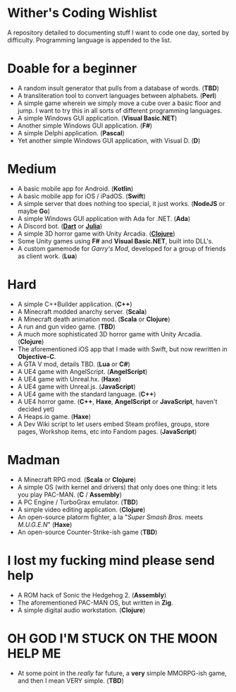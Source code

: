 # Wither's Coding Wishlist

A repository detailed to documenting stuff I want to code one day, sorted by difficulty. Programming language is appended to the list.

# Doable for a beginner

- A random insult generator that pulls from a database of words. (__TBD__)
- A transliteration tool to convert languages between alphabets. (__Perl__)
- A simple game wherein we simply move a cube over a basic floor and jump. I want to try this in all sorts of different programming languages.
- A simple Windows GUI application. (__Visual Basic.NET__)
- Another simple Windows GUI application. (__F#__)
- A simple Delphi application. (__Pascal__)
- Yet another simple Windows GUI application, with Visual D. (__D__)

# Medium

- A basic mobile app for Android. (__Kotlin__)
- A basic mobile app for iOS / iPadOS. (__Swift__)
- A simple server that does nothing too special, it just works. (__NodeJS__ or maybe __Go__)
- A simple Windows GUI application with Ada for .NET. (__Ada__)
- A Discord bot. (__[Dart](https://github.com/nyxx-discord/nyxx)__ or __[Julia](https://github.com/Xh4H/Discord.jl)__)
- A simple 3D horror game with Unity Arcadia. (__[Clojure](https://github.com/arcadia-unity/Arcadia)__)
- Some Unity games using __F#__ and __Visual Basic.NET__, built into DLL's.
- A custom gamemode for _Garry's Mod_, developed for a group of friends as client work. (__Lua__)

# Hard

- A simple C++Builder application. (__C++__)
- A Minecraft modded anarchy server. (__Scala__)
- A Minecraft death animation mod. (__Scala__ or __Clojure__)
- A run and gun video game. (__TBD__)
- A much more sophisticated 3D horror game with Unity Arcadia. (__Clojure__)
- The aforementioned iOS app that I made with Swift, but now rewritten in __Objective-C__.
- A GTA V mod, details TBD. (__Lua__ or __C#__)
- A UE4 game with AngelScript. (__AngelScript__)
- A UE4 game with Unreal.hx. (__Haxe__)
- A UE4 game with Unreal.js. (__JavaScript__)
- A UE4 game with the standard language. (__C++__)
- A UE4 horror game. (__C++__, __Haxe__, __AngelScript__ or __JavaScript__, haven't decided yet)
- A Heaps.io game. (__Haxe__)
- A Dev Wiki script to let users embed Steam profiles, groups, store pages, Workshop items, etc into Fandom pages. (__JavaScript__)

# Madman

- A Minecraft RPG mod. (__Scala__ or __Clojure__)
- A simple OS (with kernel and drivers) that only does one thing: it lets you play PAC-MAN. (__C__ / __Assembly__)
- A PC Engine / TurboGrax emulator. (__TBD__)
- A simple video editing application. (__Clojure__)
- An open-source platorm fighter, a la "_Super Smash Bros._ meets _M.U.G.E.N_" (__Haxe__)
- An open-source Counter-Strike-ish game (__TBD__)

# I lost my fucking mind please send help

- A ROM hack of Sonic the Hedgehog 2. (__Assembly__)
- The aforementioned PAC-MAN OS, but written in __Zig__.
- A simple digital audio workstation. (__Clojure__)

# OH GOD I'M STUCK ON THE MOON HELP ME

- At some point in the _really_ far future, a __very__ simple MMORPG-ish game, and then I mean VERY simple. (__TBD__)
